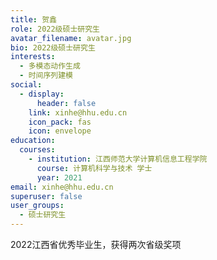```yaml
---
title: 贺鑫
role: 2022级硕士研究生
avatar_filename: avatar.jpg
bio: 2022级硕士研究生
interests:
  - 多模态动作生成
  - 时间序列建模
social:
  - display:
      header: false
    link: xinhe@hhu.edu.cn
    icon_pack: fas
    icon: envelope
education:
  courses:
    - institution: 江西师范大学计算机信息工程学院
      course: 计算机科学与技术 学士
      year: 2021
email: xinhe@hhu.edu.cn
superuser: false
user_groups:
  - 硕士研究生
---
```

2022江西省优秀毕业生，获得两次省级奖项
